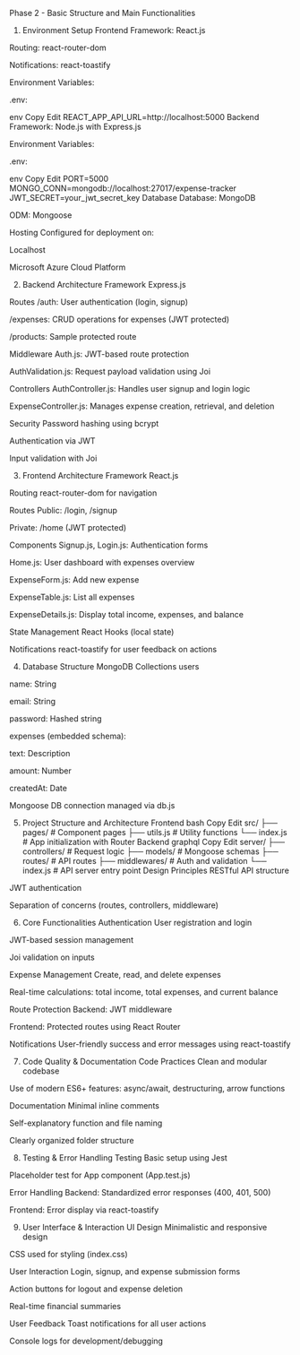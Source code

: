 Phase 2 - Basic Structure and Main Functionalities

1. Environment Setup
Frontend
Framework: React.js

Routing: react-router-dom

Notifications: react-toastify

Environment Variables:

.env:

env
Copy
Edit
REACT_APP_API_URL=http://localhost:5000
Backend
Framework: Node.js with Express.js

Environment Variables:

.env:

env
Copy
Edit
PORT=5000
MONGO_CONN=mongodb://localhost:27017/expense-tracker
JWT_SECRET=your_jwt_secret_key
Database
Database: MongoDB

ODM: Mongoose

Hosting
Configured for deployment on:

Localhost

Microsoft Azure Cloud Platform

2. Backend Architecture
Framework
Express.js

Routes
/auth: User authentication (login, signup)

/expenses: CRUD operations for expenses (JWT protected)

/products: Sample protected route

Middleware
Auth.js: JWT-based route protection

AuthValidation.js: Request payload validation using Joi

Controllers
AuthController.js: Handles user signup and login logic

ExpenseController.js: Manages expense creation, retrieval, and deletion

Security
Password hashing using bcrypt

Authentication via JWT

Input validation with Joi

3. Frontend Architecture
Framework
React.js

Routing
react-router-dom for navigation

Routes
Public: /login, /signup

Private: /home (JWT protected)

Components
Signup.js, Login.js: Authentication forms

Home.js: User dashboard with expenses overview

ExpenseForm.js: Add new expense

ExpenseTable.js: List all expenses

ExpenseDetails.js: Display total income, expenses, and balance

State Management
React Hooks (local state)

Notifications
react-toastify for user feedback on actions

4. Database Structure
MongoDB Collections
users

name: String

email: String

password: Hashed string

expenses (embedded schema):

text: Description

amount: Number

createdAt: Date

Mongoose
DB connection managed via db.js

5. Project Structure and Architecture
Frontend
bash
Copy
Edit
src/
├── pages/             # Component pages
├── utils.js           # Utility functions
└── index.js           # App initialization with Router
Backend
graphql
Copy
Edit
server/
├── controllers/       # Request logic
├── models/            # Mongoose schemas
├── routes/            # API routes
├── middlewares/       # Auth and validation
└── index.js           # API server entry point
Design Principles
RESTful API structure

JWT authentication

Separation of concerns (routes, controllers, middleware)

6. Core Functionalities
Authentication
User registration and login

JWT-based session management

Joi validation on inputs

Expense Management
Create, read, and delete expenses

Real-time calculations: total income, total expenses, and current balance

Route Protection
Backend: JWT middleware

Frontend: Protected routes using React Router

Notifications
User-friendly success and error messages using react-toastify

7. Code Quality & Documentation
Code Practices
Clean and modular codebase

Use of modern ES6+ features: async/await, destructuring, arrow functions

Documentation
Minimal inline comments

Self-explanatory function and file naming

Clearly organized folder structure

8. Testing & Error Handling
Testing
Basic setup using Jest

Placeholder test for App component (App.test.js)

Error Handling
Backend: Standardized error responses (400, 401, 500)

Frontend: Error display via react-toastify

9. User Interface & Interaction
UI Design
Minimalistic and responsive design

CSS used for styling (index.css)

User Interaction
Login, signup, and expense submission forms

Action buttons for logout and expense deletion

Real-time financial summaries

User Feedback
Toast notifications for all user actions

Console logs for development/debugging 


